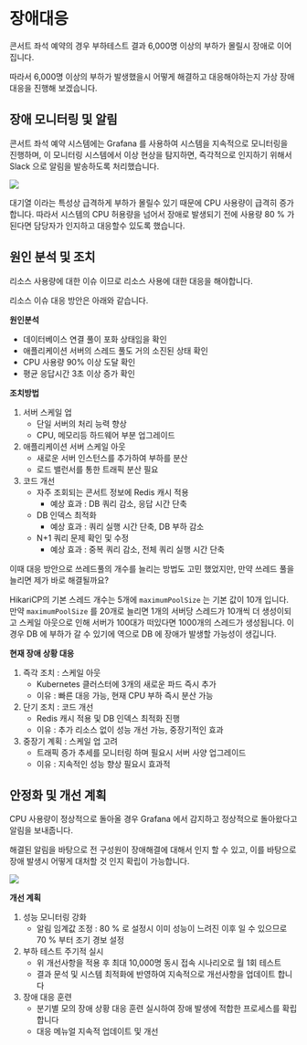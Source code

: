 # 장애대응

콘서트 좌석 예약의 경우 부하테스트 결과 6,000명 이상의 부하가 몰릴시 장애로 이어집니다.

따라서 6,000명 이상의 부하가 발생했을시 어떻게 해결하고 대응해야하는지 가상 장애 대응을 진행해 보겠습니다.

## 장애 모니터링 및 알림

콘서트 좌석 예약 시스템에는 Grafana 를 사용하여 시스템을 지속적으로 모니터링을 진행하며, 이 모니터링 시스템에서 이상 현상을 탐지하면,
즉각적으로 인지하기 위해서 Slack 으로 알림을 발송하도록 처리했습니다.

![](https://velog.velcdn.com/images/asdcz11/post/585bd365-c4b6-4fb2-a15b-b2b65e749f35/image.png)

대기열 이라는 특성상 급격하게 부하가 몰릴수 있기 때문에 CPU 사용량이 급격히 증가합니다.
따라서 시스템의 CPU 허용량을 넘어서 장애로 발생되기 전에 사용량 80 % 가 된다면 담당자가 인지하고 대응할수 있도록 했습니다.

## 원인 분석 및 조치

리소스 사용량에 대한 이슈 이므로 리소스 사용에 대한 대응을 해야합니다.

리소스 이슈 대응 방안은 아래와 같습니다.

**원인분석**

- 데이터베이스 연결 풀이 포화 상태임을 확인
- 애플리케이션 서버의 스레드 풀도 거의 소진된 상태 확인
- CPU 사용량 90% 이상 도달 확인
- 평균 응답시간 3초 이상 증가 확인

**조치방법**

1. 서버 스케일 업
   - 단일 서버의 처리 능력 향상
   - CPU, 메모리등 하드웨어 부분 업그레이드
2. 애플리케이션 서버 스케일 아웃
   - 새로운 서버 인스턴스를 추가하여 부하를 분산
   - 로드 밸런서를 통한 트래픽 분산 필요
3. 코드 개선
    - 자주 조회되는 콘서트 정보에 Redis 캐시 적용
      - 예상 효과 : DB 쿼리 감소, 응답 시간 단축
    - DB 인덱스 최적화
      - 예상 효과 : 쿼리 실행 시간 단축, DB 부하 감소
    - N+1 쿼리 문제 확인 및 수정
      - 예상 효과 : 중복 쿼리 감소, 전체 쿼리 실행 시간 단축

이때 대응 방안으로 쓰레드풀의 개수를 늘리는 방법도 고민 했었지만, 만약 쓰레드 풀을 늘리면 제가 바로 해결될까요?

HikariCP의 기본 스레드 개수는 5개에 `maximumPoolSize` 는 기본 값이 10개 입니다.
만약 `maximumPoolSize` 를 20개로 늘리면 1개의 서버당 스레드가 10개씩 더 생성이되고 스케일 아웃으로 인해 서버가 100대가 떠있다면 1000개의
스레드가 생성됩니다. 이 경우 DB 에 부하가 갈 수 있기에 역으로 DB 에 장애가 발생할 가능성이 생깁니다.


**현재 장애 상황 대응**

1. 즉각 조치 : 스케일 아웃
   - Kubernetes 클러스터에 3개의 새로운 파드 즉시 추가
   - 이유 : 빠른 대응 가능, 현재 CPU 부하 즉시 분산 가능
2. 단기 조치 : 코드 개선
   - Redis 캐시 적용 및 DB 인덱스 최적화 진행
   - 이유 : 추가 리소스 없이 성능 개선 가능, 중장기적인 효과
3. 중장기 계획 : 스케일 업 고려
   - 트래픽 증가 추세를 모니터링 하며 필요시 서버 사양 업그레이드
   - 이유 : 지속적인 성능 향상 필요시 효과적

## 안정화 및 개선 계획

CPU 사용량이 정상적으로 돌아올 경우 Grafana 에서 감지하고 정상적으로 돌아왔다고 알림을 보내줍니다.

해결된 알림을 바탕으로 전 구성원이 장애해결에 대해서 인지 할 수 있고, 이를 바탕으로 장애 발생시 어떻게 대처할 것 인지 확립이 가능합니다.

![](https://velog.velcdn.com/images/asdcz11/post/9459a990-ccb1-4ada-a948-d57e6d72ba17/image.png)

**개선 계획**

1. 성능 모니터링 강화
   - 알림 임계값 조정 : 80 % 로 설정시 이미 성능이 느려진 이후 일 수 있으므로 70 % 부터 조기 경보 설정
2. 부하 테스트 주기적 실시
   - 위 개선사항을 적용 후 최대 10,000명 동시 접속 시나리오로 월 1회 테스트
   - 결과 문석 및 시스템 최적화에 반영하여 지속적으로 개선사항을 업데이트 합니다
3. 장애 대응 훈련
   - 분기별 모의 장애 상황 대응 훈련 실시하여 장애 발생에 적합한 프로세스를 확립합니다
   - 대응 메뉴얼 지속적 업데이트 및 개선

